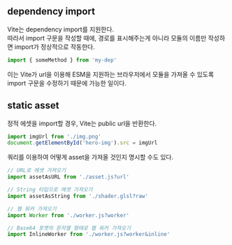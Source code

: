 ## dependency import

Vite는 dependency import를 지원한다.  
따라서 import 구문을 작성할 때에, 경로를 표시해주는게 아니라 모듈의 이름만 작성하면 import가 정상적으로 작동한다.

```js
import { someMethod } from 'my-dep'
```

이는 Vite가 url을 이용해 ESM을 지원하는 브라우저에서 모듈을 가져올 수 있도록 import 구문을 수정하기 때문에 가능한 일이다.

## static asset

정적 에셋을 import할 경우, Vite는 public url을 반환한다.

```js
import imgUrl from './img.png'
document.getElementById('hero-img').src = imgUrl
```

쿼리를 이용하여 어떻게 asset을 가져올 것인지 명시할 수도 있다.

```js
// URL로 에셋 가져오기
import assetAsURL from './asset.js?url'
```

```js
// String 타입으로 에셋 가져오기
import assetAsString from './shader.glsl?raw'
```

```js
// 웹 워커 가져오기
import Worker from './worker.js?worker'
```

```js
// Base64 포맷의 문자열 형태로 웹 워커 가져오기
import InlineWorker from './worker.js?worker&inline'
```
